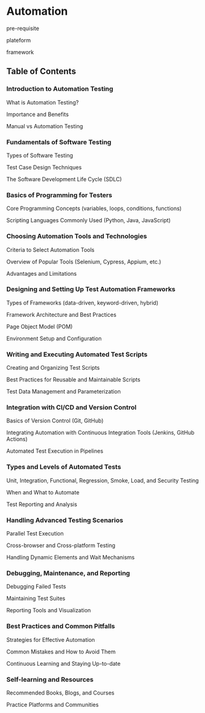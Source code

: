 # Automation

pre-requisite

plateform

framework

## Table of Contents
### Introduction to Automation Testing

What is Automation Testing?

Importance and Benefits

Manual vs Automation Testing

### Fundamentals of Software Testing

Types of Software Testing

Test Case Design Techniques

The Software Development Life Cycle (SDLC)

### Basics of Programming for Testers

Core Programming Concepts (variables, loops, conditions, functions)

Scripting Languages Commonly Used (Python, Java, JavaScript)

### Choosing Automation Tools and Technologies

Criteria to Select Automation Tools

Overview of Popular Tools (Selenium, Cypress, Appium, etc.)

Advantages and Limitations

### Designing and Setting Up Test Automation Frameworks

Types of Frameworks (data-driven, keyword-driven, hybrid)

Framework Architecture and Best Practices

Page Object Model (POM)

Environment Setup and Configuration

### Writing and Executing Automated Test Scripts

Creating and Organizing Test Scripts

Best Practices for Reusable and Maintainable Scripts

Test Data Management and Parameterization

### Integration with CI/CD and Version Control

Basics of Version Control (Git, GitHub)

Integrating Automation with Continuous Integration Tools (Jenkins, GitHub Actions)

Automated Test Execution in Pipelines

### Types and Levels of Automated Tests

Unit, Integration, Functional, Regression, Smoke, Load, and Security Testing

When and What to Automate

Test Reporting and Analysis

### Handling Advanced Testing Scenarios

Parallel Test Execution

Cross-browser and Cross-platform Testing

Handling Dynamic Elements and Wait Mechanisms

### Debugging, Maintenance, and Reporting

Debugging Failed Tests

Maintaining Test Suites

Reporting Tools and Visualization

### Best Practices and Common Pitfalls

Strategies for Effective Automation

Common Mistakes and How to Avoid Them

Continuous Learning and Staying Up-to-date

### Self-learning and Resources

Recommended Books, Blogs, and Courses

Practice Platforms and Communities

